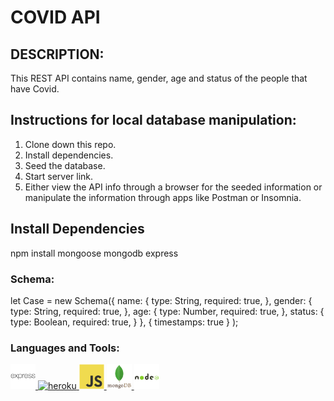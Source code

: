 # COVID API

## DESCRIPTION:

This REST API contains name, gender, age and status of the people that have Covid.

## Instructions for local database manipulation:

1. Clone down this repo.
2. Install dependencies.
3. Seed the database.
4. Start server link.
5. Either view the API info through a browser for the seeded information or manipulate the information through apps like Postman or Insomnia.

## Install Dependencies

npm install mongoose mongodb express

### Schema:

let Case = new Schema({
name: {
type: String,
required: true,
},
gender: {
type: String,
required: true,
},
age: {
type: Number,
required: true,
},
status: {
type: Boolean,
required: true,
}
},
{ timestamps: true }
);

### <h3 align="left">Languages and Tools:</h3>

<p align="left"> <a href="https://expressjs.com" target="_blank" rel="noreferrer"> <img src="https://raw.githubusercontent.com/devicons/devicon/master/icons/express/express-original-wordmark.svg" alt="express" width="40" height="40"/> </a> <a href="https://heroku.com" target="_blank" rel="noreferrer"> <img src="https://www.vectorlogo.zone/logos/heroku/heroku-icon.svg" alt="heroku" width="40" height="40"/> </a> <a href="https://developer.mozilla.org/en-US/docs/Web/JavaScript" target="_blank" rel="noreferrer"> <img src="https://raw.githubusercontent.com/devicons/devicon/master/icons/javascript/javascript-original.svg" alt="javascript" width="40" height="40"/> </a> <a href="https://www.mongodb.com/" target="_blank" rel="noreferrer"> <img src="https://raw.githubusercontent.com/devicons/devicon/master/icons/mongodb/mongodb-original-wordmark.svg" alt="mongodb" width="40" height="40"/> </a> <a href="https://nodejs.org" target="_blank" rel="noreferrer"> <img src="https://raw.githubusercontent.com/devicons/devicon/master/icons/nodejs/nodejs-original-wordmark.svg" alt="nodejs" width="40" height="40"/> </a> </p>
